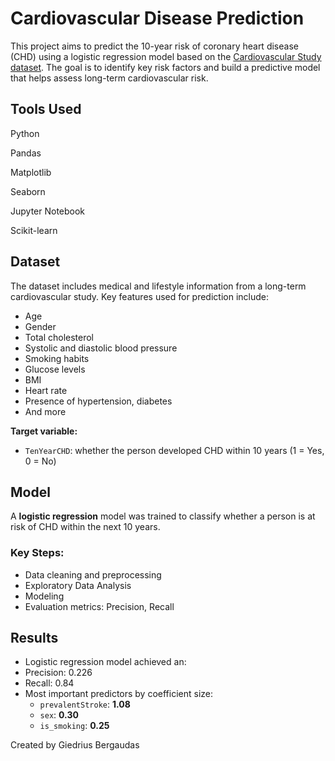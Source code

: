 
# Cardiovascular Disease Prediction

This project aims to predict the 10-year risk of coronary heart disease (CHD) using a logistic regression model based on the [Cardiovascular Study dataset](https://www.kaggle.com/datasets/christofel04/cardiovascular-study-dataset-predict-heart-disea). The goal is to identify key risk factors and build a predictive model that helps assess long-term cardiovascular risk.

## Tools Used
Python

Pandas

Matplotlib 

Seaborn

Jupyter Notebook

Scikit-learn

## Dataset

The dataset includes medical and lifestyle information from a long-term cardiovascular study. Key features used for prediction include:

- Age  
- Gender  
- Total cholesterol  
- Systolic and diastolic blood pressure  
- Smoking habits  
- Glucose levels  
- BMI
- Heart rate  
- Presence of hypertension, diabetes  
- And more  

**Target variable:**  
- `TenYearCHD`: whether the person developed CHD within 10 years (1 = Yes, 0 = No)

##  Model

A **logistic regression** model was trained to classify whether a person is at risk of CHD within the next 10 years.

### Key Steps:
- Data cleaning and preprocessing  
- Exploratory Data Analysis
- Modeling
- Evaluation metrics: Precision, Recall

## Results

- Logistic regression model achieved an:
 - Precision: 0.226
 - Recall: 0.84
- Most important predictors by coefficient size:
  - `prevalentStroke`: **1.08**
  - `sex`: **0.30**
  - `is_smoking`: **0.25**




Created by Giedrius Bergaudas 
